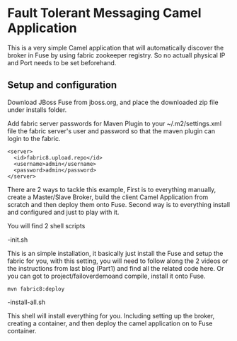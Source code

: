 Fault Tolerant Messaging Camel Application
==========================================

This is a very simple Camel application that will automatically discover the broker in Fuse by using fabric zookeeper registry.
So no actuall physical IP and Port needs to be set beforehand. 

Setup and configuration
-----------------------

Download JBoss Fuse from jboss.org, and place the downloaded zip file under installs folder.

Add fabric server passwords for Maven Plugin to your ~/.m2/settings.xml file the fabric server's user and password so that the maven plugin can login to the fabric.

```
<server>
  <id>fabric8.upload.repo</id>
  <username>admin</username>
  <password>admin</password>
</server>
```


There are 2 ways to tackle this example, First is to everything manually, create a Master/Slave Broker, build the client Camel Application from scratch and then deploy them onto Fuse. Second way is to everything install and configured and just to play with it.

You will find 2 shell scripts

-init.sh

This is an simple installation, it basically just install the Fuse and setup the fabric for you, with this setting, you will need to follow along the 2 videos or the instructions from last blog (Part1) and find all the related code here. 
Or you can got to project/failoverdemoand compile, install it onto Fuse. 

`mvn fabric8:deploy`


-install-all.sh  

This shell will install everything for you. Including setting up the broker, creating a container, and then deploy the camel application on to Fuse container. 




